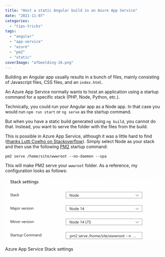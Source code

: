 ```yaml
---
title: "Host a static Angular build in an Azure App Service"
date: "2021-11-07"
categories: 
  - "tips-tricks"
tags: 
  - "angular"
  - "app-service"
  - "azure"
  - "pm2"
  - "static"
coverImage: "afbeelding-16.png"
---
```


Building an Angular app usually results in a bunch of files, mainly consisting of Javascript files, CSS files, and an `index.html`.

An Azure App Service normally wants to host an application using a startup command for a specific stack (PHP, Node, Python, etc.).

Technically, you could run your Angular app as a Node app. In that case you would run `npm run start` or `ng serve` as the startup command.

But when you have a static build generated using `ng build`, you cannot do that. Instead, you want to serve the folder with the files from the build.

This is possible in Azure App Service, although it was a little hard to find ([thanks Lutti Coelho on Stackoverflow](https://stackoverflow.com/a/61386411/4496102)). Simply select Node as your stack and then use the following [PM2](https://pm2.keymetrics.io/) startup command:

```shell
pm2 serve /home/site/wwwroot --no-daemon --spa
```

This will make PM2 serve your `wwwroot` folder. As a reference, my configuration looks as follows:

![](images/afbeelding-16-1024x418.png)

Azure App Service Stack settings
